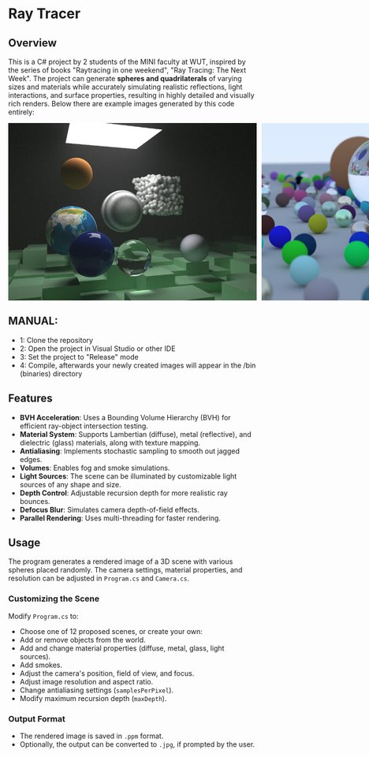 # Ray Tracer

## Overview

This is a C# project by 2 students of the MINI faculty at WUT, inspired by the series of books "Raytracing in one weekend", "Ray Tracing: The Next Week". 
The project can generate **spheres and quadrilaterals** of varying sizes and materials while accurately simulating realistic reflections, light interactions, and surface properties, resulting in highly detailed and visually rich renders.
Below there are example images generated by this code entirely:
<div style="display: flex; justify-content: left; gap: 10px;">
    <img src="exampleImages/finalScene.jpg" alt="Image 2" style="width: 640px; height: 360px; object-fit: cover;">
    <img src="exampleImages/image1.jpg" alt="Image 1" style="width: 640px; height: 360px; object-fit: cover;">

</div>






## MANUAL: 

- 1: Clone the repository
- 2: Open the project in Visual Studio or other IDE
- 3: Set the project to "Release" mode
- 4: Compile, afterwards your newly created images will appear in the /bin (binaries) directory
 
## Features

- **BVH Acceleration**: Uses a Bounding Volume Hierarchy (BVH) for efficient ray-object intersection testing.
- **Material System**: Supports Lambertian (diffuse), metal (reflective), and dielectric (glass) materials, along with texture mapping.
- **Antialiasing**: Implements stochastic sampling to smooth out jagged edges.
- **Volumes**:  Enables fog and smoke simulations.
- **Light Sources**: The scene can be illuminated by customizable light sources of any shape and size.
- **Depth Control**: Adjustable recursion depth for more realistic ray bounces.
- **Defocus Blur**: Simulates camera depth-of-field effects.
- **Parallel Rendering**: Uses multi-threading for faster rendering.

## Usage

The program generates a rendered image of a 3D scene with various spheres placed randomly. The camera settings, material properties, and resolution can be adjusted in `Program.cs` and `Camera.cs`.

### Customizing the Scene

Modify `Program.cs` to:
- Choose one of 12 proposed scenes, or create your own: 
- Add or remove objects from the world.
- Add and change material properties (diffuse, metal, glass, light sources).
- Add smokes. 
- Adjust the camera's position, field of view, and focus.
- Adjust image resolution and aspect ratio.
- Change antialiasing settings (`samplesPerPixel`).
- Modify maximum recursion depth (`maxDepth`).

### Output Format

- The rendered image is saved in `.ppm` format.
- Optionally, the output can be converted to `.jpg`, if prompted by the user.



